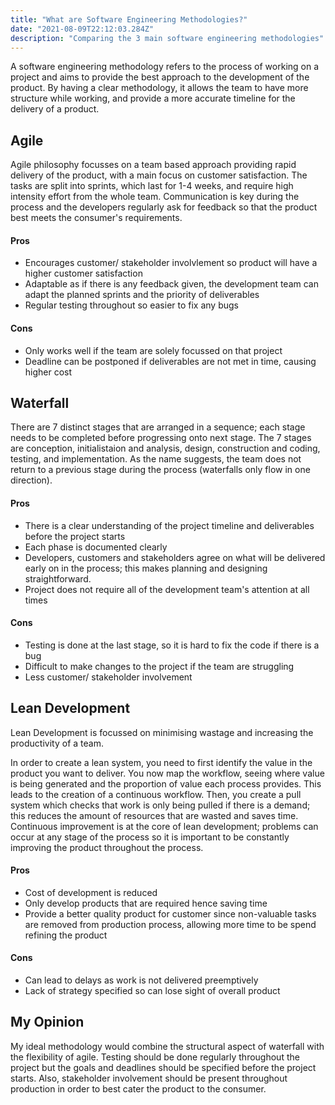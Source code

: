 ```yaml
---
title: "What are Software Engineering Methodologies?"
date: "2021-08-09T22:12:03.284Z"
description: "Comparing the 3 main software engineering methodologies"
---
```

A software engineering methodology refers to the process of working on a project and aims to provide the best approach to the development of the product. By having a clear methodology, it allows the team to have more structure while working, and provide a more accurate timeline for the delivery of a product.

## Agile
Agile philosophy focusses on a team based approach providing rapid delivery of the product, with a main focus on customer satisfaction. The tasks are split into sprints, which last for 1-4 weeks, and require high intensity effort from the whole team. Communication is key during the process and the developers regularly ask for feedback so that the product best meets the consumer's requirements. 

#### Pros
- Encourages customer/ stakeholder involvlement so product will have a higher customer satisfaction
- Adaptable as if there is any feedback given, the development team can adapt the planned sprints and the priority of deliverables
- Regular testing throughout so easier to fix any bugs

#### Cons
- Only works well if the team are solely focussed on that project
- Deadline can be postponed if deliverables are not met in time, causing higher cost


## Waterfall
There are 7 distinct stages that are arranged in a sequence; each stage needs to be completed before progressing onto next stage. 
The 7 stages are conception, initialistaion and analysis, design, construction and coding, testing, and implementation. 
As the name suggests, the team does not return to a previous stage during the process (waterfalls only flow in one direction).


#### Pros
- There is a clear understanding of the project timeline and deliverables before the project starts
- Each phase is documented clearly
- Developers, customers and stakeholders agree on what will be delivered early on in the process; this makes planning and designing straightforward. 
- Project does not require all of the development team's attention at all times

#### Cons
- Testing is done at the last stage, so it is hard to fix the code if there is a bug
- Difficult to make changes to the project if the team are struggling
- Less customer/ stakeholder involvement


## Lean Development
Lean Development is focussed on minimising wastage and increasing the productivity of a team.

In order to create a lean system, you need to first identify the value in the product you want to deliver. You now map the workflow, seeing where value is being generated and the proportion of value each process provides. This leads to the creation of a continuous workflow. Then, you create a pull system which checks that work is only being pulled if there is a demand; this reduces the amount of resources that are wasted and saves time. Continuous improvement is at the core of lean development; problems can occur at any stage of the process so it is important to be constantly improving the product throughout the process.

#### Pros
- Cost of development is reduced
- Only develop products that are required hence saving time
- Provide a better quality product for customer since non-valuable tasks are removed from production process, allowing more time to be spend refining the product


#### Cons
- Can lead to delays as work is not delivered preemptively
- Lack of strategy specified so can lose sight of overall product


## My Opinion
My ideal methodology would combine the structural aspect of waterfall with the flexibility of agile. Testing should be done regularly throughout the project but the goals and deadlines should be specified before the project starts. Also, stakeholder involvement should be present throughout production in order to best cater the product to the consumer.